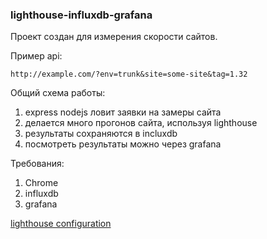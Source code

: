 ### lighthouse-influxdb-grafana

Проект создан для измерения скорости сайтов.

Пример api:

```http://example.com/?env=trunk&site=some-site&tag=1.32```

Общий схема работы:
1. express nodejs ловит заявки на замеры сайта
2. делается много прогонов сайта, используя lighthouse
3. результаты сохраняются в incluxdb
4. посмотреть результаты можно через grafana

Требования:
1. Chrome 
2. influxdb
3. grafana


[lighthouse configuration](https://github.com/GoogleChrome/lighthouse/blob/master/docs/configuration.md)
